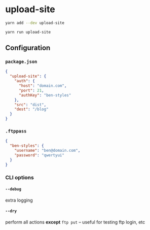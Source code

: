 # upload-site

```sh
yarn add --dev upload-site

yarn run upload-site
```

## Configuration

### `package.json`

```json
{
  "upload-site": {
    "auth": {
      "host": "domain.com",
      "port": 21,
      "authKey": "ben-styles"
    },
    "src": "dist",
    "dest": "/blog"
  }
}
```

### `.ftppass`

```json
{
  "ben-styles": {
    "username": "ben@domain.com",
    "password": "qwertyui"
  }
}
```

### CLI options

#### `--debug`

extra logging

#### `--dry`

perform all actions **except** `ftp put` – useful for testing ftp login, etc
